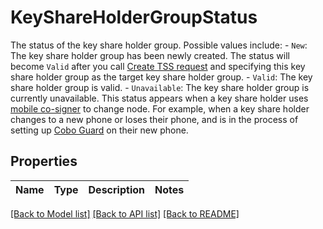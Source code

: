 # KeyShareHolderGroupStatus

The status of the key share holder group. Possible values include: - `New`: The key share holder group has been newly created. The status will become `Valid` after you call [Create TSS request](https://www.cobo.com/developers/v2/api-references/wallets--mpc-wallet/create-a-tss-request-to-generate-key-secrets-for-a-tss-group) and specifying this key share holder group as the target key share holder group.  - `Valid`: The key share holder group is valid.  - `Unavailable`: The key share holder group is currently unavailable. This status appears when a key share holder uses [mobile co-signer](https://manuals.cobo.com/en/portal/mpc-wallets/ocw/back-up-key-share-groups#mobile-co-signer) to change node. For example, when a key share holder changes to a new phone or loses their phone, and is in the process of setting up [Cobo Guard](https://manuals.cobo.com/en/guard/introduction) on their new phone. 

## Properties

Name | Type | Description | Notes
------------ | ------------- | ------------- | -------------

[[Back to Model list]](../README.md#documentation-for-models) [[Back to API list]](../README.md#documentation-for-api-endpoints) [[Back to README]](../README.md)


